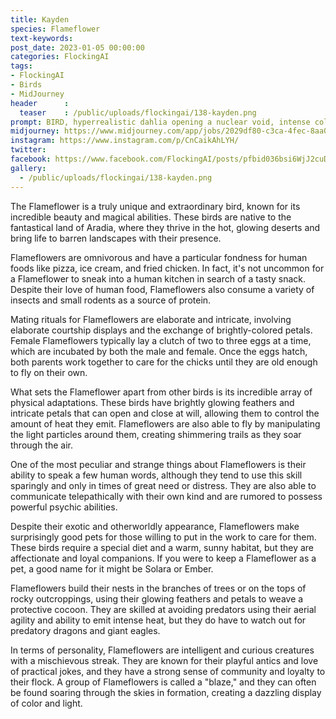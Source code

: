 ```yaml
---
title: Kayden
species: Flameflower
text-keywords: 
post_date: 2023-01-05 00:00:00
categories: FlockingAI
tags:
- FlockingAI
- Birds
- MidJourney 
header      :
  teaser    : /public/uploads/flockingai/138-kayden.png
prompt: BIRD, hyperrealistic dahlia opening a nuclear void, intense colors, flying lights, intricately stunning petals,
midjourney: https://www.midjourney.com/app/jobs/2029df80-c3ca-4fec-8aa0-57d6eab94023
instagram: https://www.instagram.com/p/CnCaikAhLYH/
twitter: 
facebook: https://www.facebook.com/FlockingAI/posts/pfbid036bsi6WjJ2cuDyYv3Gm4pRRXyoLytthdCuQJ39MeKathTnQWJRFfqhZidFArNLosgl
gallery: 
  - /public/uploads/flockingai/138-kayden.png
---
```


The Flameflower is a truly unique and extraordinary bird, known for its incredible beauty and magical abilities. These birds are native to the fantastical land of Aradia, where they thrive in the hot, glowing deserts and bring life to barren landscapes with their presence.

Flameflowers are omnivorous and have a particular fondness for human foods like pizza, ice cream, and fried chicken. In fact, it's not uncommon for a Flameflower to sneak into a human kitchen in search of a tasty snack. Despite their love of human food, Flameflowers also consume a variety of insects and small rodents as a source of protein.

Mating rituals for Flameflowers are elaborate and intricate, involving elaborate courtship displays and the exchange of brightly-colored petals. Female Flameflowers typically lay a clutch of two to three eggs at a time, which are incubated by both the male and female. Once the eggs hatch, both parents work together to care for the chicks until they are old enough to fly on their own.

What sets the Flameflower apart from other birds is its incredible array of physical adaptations. These birds have brightly glowing feathers and intricate petals that can open and close at will, allowing them to control the amount of heat they emit. Flameflowers are also able to fly by manipulating the light particles around them, creating shimmering trails as they soar through the air.

One of the most peculiar and strange things about Flameflowers is their ability to speak a few human words, although they tend to use this skill sparingly and only in times of great need or distress. They are also able to communicate telepathically with their own kind and are rumored to possess powerful psychic abilities.

Despite their exotic and otherworldly appearance, Flameflowers make surprisingly good pets for those willing to put in the work to care for them. These birds require a special diet and a warm, sunny habitat, but they are affectionate and loyal companions. If you were to keep a Flameflower as a pet, a good name for it might be Solara or Ember.

Flameflowers build their nests in the branches of trees or on the tops of rocky outcroppings, using their glowing feathers and petals to weave a protective cocoon. They are skilled at avoiding predators using their aerial agility and ability to emit intense heat, but they do have to watch out for predatory dragons and giant eagles.

In terms of personality, Flameflowers are intelligent and curious creatures with a mischievous streak. They are known for their playful antics and love of practical jokes, and they have a strong sense of community and loyalty to their flock. A group of Flameflowers is called a "blaze," and they can often be found soaring through the skies in formation, creating a dazzling display of color and light.
